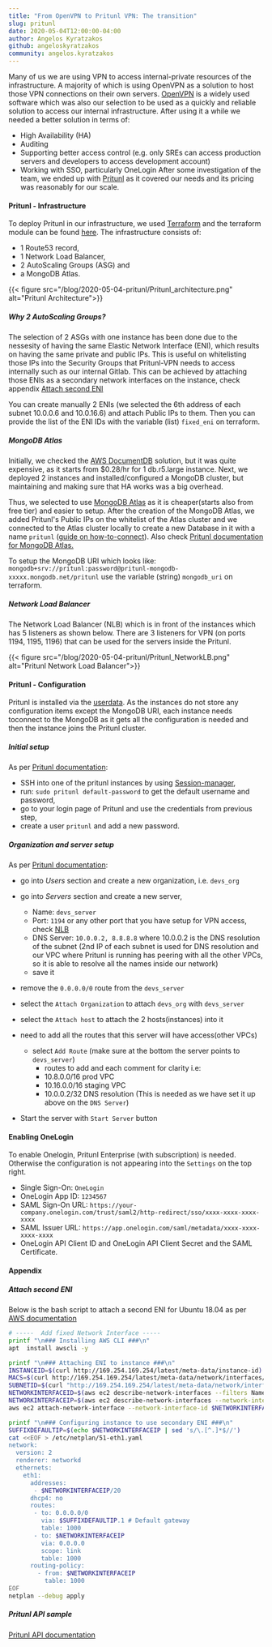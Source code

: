 ```yaml
---
title: "From OpenVPN to Pritunl VPN: The transition"
slug: pritunl
date: 2020-05-04T12:00:00-04:00
author: Angelos Kyratzakos
github: angeloskyratzakos
community: angelos.kyratzakos
---
```


Many of us we are using VPN to access internal-private resources of the infrastructure. A majority of which is using OpenVPN as a solution to host those VPN connections on their own servers. [OpenVPN](https://en.wikipedia.org/wiki/OpenVPN) is a widely used software which was also our selection to be used as a quickly and reliable solution to access our internal infrastructure. After using it a while we needed a better solution in terms of:
- High Availability (HA)
- Auditing
- Supporting better access control (e.g. only SREs can access production servers and developers to access development account)
- Working with SSO, particularly OneLogin
After some investigation of the team, we ended up with [Pritunl](https://pritunl.com/) as it covered our needs and its pricing was reasonably for our scale.

#### Pritunl - Infrastructure
To deploy Pritunl in our infrastructure, we used [Terraform](https://www.terraform.io/) and the terraform module can be found [here](https://github.com/mattermost/mattermost-cloud-monitoring/tree/master/terraform/aws/modules/pritunl). The infrastructure consists of:
- 1 Route53 record,  
- 1 Network Load Balancer, 
- 2 AutoScaling Groups (ASG) and 
- a MongoDB Atlas.

{{< figure src="/blog/2020-05-04-pritunl/Pritunl_architecture.png" alt="Pritunl Architecture">}}

##### Why 2 AutoScaling Groups?
The selection of 2 ASGs with one instance has been done due to the nessesity of having the same Elastic Network Interface (ENI), which results on having the same private and public IPs. This is useful on whitelisting those IPs into the Security Groups that Pritunl-VPN needs to access internally such as our internal Gitlab. This can be achieved by attaching those ENIs as a secondary network interfaces on the instance, check appendix [Attach second ENI](#attach-second-eni)

You can create manually 2 ENIs (we selected the 6th address of each subnet 10.0.0.6 and 10.0.16.6) and attach Public IPs to them. Then you can provide the list of the ENI IDs with the variable (list) `fixed_eni` on terraform.

##### MongoDB Atlas
Initially, we checked the [AWS DocumentDB](https://aws.amazon.com/documentdb) solution, but it was quite expensive, as it starts from $0.28/hr for 1 db.r5.large instance. 
Next, we deployed 2 instances and installed/configured a MongoDB cluster, but maintaining and making sure that HA works was a big overhead. 

Thus, we selected to use [MongoDB Atlas](https://www.mongodb.com/cloud/atlas) as it is cheaper(starts also from free tier) and easier to setup.
After the creation of the MongoDB Atlas, we added Pritunl's Public IPs on the whitelist of the Atlas cluster and we connected to the Atlas cluster locally to create a new Database in it with a name `pritunl` ([guide on how-to-connect](https://docs.atlas.mongodb.com/getting-started/)). Also check [Pritunl documentation for MongoDB Atlas.](https://docs.pritunl.com/docs/mongodb-atlas)

To setup the MongoDB URI which looks like: `mongodb+srv://pritunl:password@pritunl-mongodb-xxxxx.mongodb.net/pritunl` use the variable (string) `mongodb_uri` on terraform.

##### Network Load Balancer
The Network Load Balancer (NLB) which is in front of the instances which has 5 listeners as shown below. There are 3 listeners for VPN (on ports 1194, 1195, 1196) that can be used for the servers inside the Pritunl.

{{< figure src="/blog/2020-05-04-pritunl/Pritunl_NetworkLB.png" alt="Pritunl Network Load Balancer">}}


#### Pritunl - Configuration
Pritunl is installed via the [userdata](https://github.com/mattermost/mattermost-cloud-monitoring/tree/master/terraform/aws/modules/pritunl/userdata.sh). As the instances do not store any configuration items except the MongoDB URI, each instance needs toconnect to the MongoDB as it gets all the configuration is needed and then the instance joins the Pritunl cluster.


##### Initial setup
As per [Pritunl documentation](https://docs.pritunl.com/docs/configuration-5#initial-setup):
- SSH into one of the pritunl instances by using [Session-manager](https://console.aws.amazon.com/systems-manager/session-manager/sessions?region=us-east-1),
- run: `sudo pritunl default-password` to get the default username and password,
- go to your login page of Pritunl and use the credentials from previous step,
- create a user `pritunl` and add a new password.

##### Organization and server setup
As per [Pritunl documentation](https://docs.pritunl.com/docs/connecting):
- go into *Users* section and create a new organization, i.e. `devs_org`
- go into *Servers* section and create a new server,
  - Name: `devs_server`
  - Port: `1194` or any other port that you have setup for VPN access, check [NLB](#network-load-balancer)
  - DNS Server: `10.0.0.2, 8.8.8.8` where 10.0.0.2 is the DNS resolution of the subnet (2nd IP of each subnet is used for DNS resolution and our VPC where Pritunl is running has peering with all the other VPCs, so it is able to resolve all the names inside our network)
  - save it
- remove the `0.0.0.0/0` route from the `devs_server`
- select the `Attach Organization` to attach `devs_org` with `devs_server`
- select the `Attach host` to attach the 2 hosts(instances) into it
- need to add all the routes that this server will have access(other VPCs)
  - select `Add Route` (make sure at the bottom the server points to `devs_server`)
    - routes to add and each comment for clarity i.e:
    - 10.8.0.0/16 prod VPC
    - 10.16.0.0/16 staging VPC
    - 10.0.0.2/32 DNS resolution (This is needed as we have set it up above on the `DNS Server`)

- Start the server with `Start Server` button



#### Enabling OneLogin
To enable Onelogin, Pritunl Enterprise (with subscription) is needed. Otherwise the configuration is not appearing into the `Settings` on the top right.
- Single Sign-On: `OneLogin`
- OneLogin App ID: `1234567`
- SAML Sign-On URL: `https://your-company.onelogin.com/trust/saml2/http-redirect/sso/xxxx-xxxx-xxxx-xxxx`
- SAML Issuer URL: `https://app.onelogin.com/saml/metadata/xxxx-xxxx-xxxx-xxxx`
- OneLogin API Client ID and OneLogin API Client Secret and the SAML Certificate.







#### Appendix
##### Attach second ENI
Below is the bash script to attach a second ENI for Ubuntu 18.04 as per [AWS documentation](https://aws.amazon.com/premiumsupport/knowledge-center/ec2-ubuntu-secondary-network-interface/)
```bash
# -----  Add fixed Network Interface -----
printf "\n### Installing AWS CLI ###\n"
apt  install awscli -y

printf "\n### Attaching ENI to instance ###\n"
INSTANCEID=$(curl http://169.254.169.254/latest/meta-data/instance-id)
MACS=$(curl http://169.254.169.254/latest/meta-data/network/interfaces/macs/ | head -n1)
SUBNETID=$(curl "http://169.254.169.254/latest/meta-data/network/interfaces/macs/$MACS/subnet-id")
NETWORKINTERFACEID=$(aws ec2 describe-network-interfaces --filters Name=tag:OnlyFor,Values=pritunl Name=status,Values=available Name=subnet-id,Values=$SUBNETID --query 'NetworkInterfaces[0].NetworkInterfaceId' --region us-east-1 --output text)
NETWORKINTERFACEIP=$(aws ec2 describe-network-interfaces --network-interface-ids $NETWORKINTERFACEID --region us-east-1 --query 'NetworkInterfaces[].[PrivateIpAddress]' --output text)
aws ec2 attach-network-interface --network-interface-id $NETWORKINTERFACEID --instance-id $INSTANCEID --device-index 1 --region us-east-1

printf "\n### Configuring instance to use secondary ENI ###\n"
SUFFIXDEFAULTIP=$(echo $NETWORKINTERFACEIP | sed 's/\.[^.]*$//')
cat <<EOF > /etc/netplan/51-eth1.yaml
network:
  version: 2
  renderer: networkd
  ethernets:
    eth1:
      addresses:
       - $NETWORKINTERFACEIP/20
      dhcp4: no
      routes:
       - to: 0.0.0.0/0
         via: $SUFFIXDEFAULTIP.1 # Default gateway
         table: 1000
       - to: $NETWORKINTERFACEIP
         via: 0.0.0.0
         scope: link
         table: 1000
      routing-policy:
        - from: $NETWORKINTERFACEIP
          table: 1000
EOF
netplan --debug apply
```

##### Pritunl API sample

[Pritunl API documentation](https://pritunl.com/api.html)
